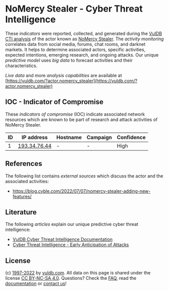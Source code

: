 # NoMercy Stealer - Cyber Threat Intelligence

These _indicators_ were reported, collected, and generated during the [VulDB CTI analysis](https://vuldb.com/?kb.cti) of the actor known as [NoMercy Stealer](https://vuldb.com/?actor.nomercy_stealer). The _activity monitoring_ correlates data from social media, forums, chat rooms, and darknet markets. It helps to determine associated actors, specific activities, expected intentions, emerging research, and ongoing attacks. Our unique _predictive model_ uses _big data_ to forecast activities and their characteristics.

_Live data_ and more _analysis capabilities_ are available at [https://vuldb.com/?actor.nomercy_stealer](https://vuldb.com/?actor.nomercy_stealer)

## IOC - Indicator of Compromise

These _indicators of compromise_ (IOC) indicate associated network resources which are known to be part of research and attack activities of NoMercy Stealer.

ID | IP address | Hostname | Campaign | Confidence
-- | ---------- | -------- | -------- | ----------
1 | [193.34.76.44](https://vuldb.com/?ip.193.34.76.44) | - | - | High

## References

The following list contains _external sources_ which discuss the actor and the associated activities:

* https://blog.cyble.com/2022/07/07/nomercy-stealer-adding-new-features/

## Literature

The following _articles_ explain our unique predictive cyber threat intelligence:

* [VulDB Cyber Threat Intelligence Documentation](https://vuldb.com/?kb.cti)
* [Cyber Threat Intelligence - Early Anticipation of Attacks](https://www.scip.ch/en/?labs.20201022)

## License

(c) [1997-2022](https://vuldb.com/?kb.changelog) by [vuldb.com](https://vuldb.com/?kb.about). All data on this page is shared under the license [CC BY-NC-SA 4.0](https://creativecommons.org/licenses/by-nc-sa/4.0/). Questions? Check the [FAQ](https://vuldb.com/?kb.faq), read the [documentation](https://vuldb.com/?kb) or [contact us](https://vuldb.com/?contact)!
